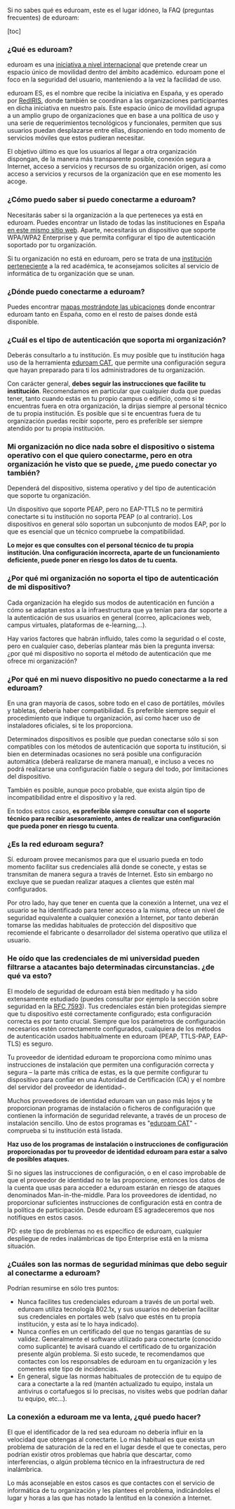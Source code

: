 
Si no sabes qué es eduroam, este es el lugar idóneo, la FAQ (preguntas frecuentes) de eduroam:

[toc]

### ¿Qué es eduroam?

eduroam es una [iniciativa a nivel internacional](https://www.eduroam.org) que pretende crear un espacio único de movilidad dentro del ámbito académico. eduroam pone el foco en la seguridad del usuario, manteniendo a la vez la facilidad de uso.

eduroam ES, es el nombre que recibe la iniciativa en España, y es operado por [RedIRIS](https://www.rediris.es), donde también se coordinan a las organizaciones participantes en dicha iniciativa en nuestro país. Este espacio único de movilidad agrupa a un amplio grupo de organizaciones que en base a una política de uso y una serie de requerimientos tecnológicos y funcionales, permiten que sus usuarios puedan desplazarse entre ellas, disponiendo en todo momento de servicios móviles que estos pudieran necesitar. 

El objetivo último es que los usuarios al llegar a otra organización dispongan, de la manera más transparente posible, conexión segura a Internet, acceso a servicios y recursos de su organización origen, así como acceso a servicios y recursos de la organización que en ese momento les acoge.

### ¿Cómo puedo saber si puedo conectarme a eduroam?

Necesitarás saber si la organización a la que perteneces ya está en eduroam. Puedes encontrar un listado de todas las instituciones en España [en este mismo sitio web](https://www.eduroam.es/instituciones.es.php). Aparte, necesitarás un dispositivo que soporte WPA/WPA2 Enterprise y que permita configurar el tipo de autenticación soportado por tu organización.

Si tu organización no está en eduroam, pero se trata de una [institución perteneciente](https://www.rediris.es/rediris/instituciones/lista/) a la red académica, te aconsejamos solicites al servicio de informática de tu organización que se unan.

### ¿Dónde puedo conectarme a eduroam?

Puedes encontrar [mapas mostrándote las ubicaciones](https://monitor.eduroam.org/map_service_loc.php) donde encontrar eduroam tanto en España, como en el resto de países donde está disponible.

### ¿Cuál es el tipo de autenticación que soporta mi organización?

Deberás consultarlo a tu institución. Es muy posible que tu institución haga uso de la herramienta [eduroam CAT](https://cat.eduroam.org), que permite una configuración segura que hayan preparado para ti los administradores de tu organización.

Con carácter general, **debes seguir las instrucciones que facilite tu institución**. Recomendamos en particular que cualquier duda que puedas tener, tanto cuando estás en tu propio campus o edificio, como si te encuentras fuera en otra organización, la dirijas siempre al personal técnico de tu propia institución. Es posible que si te encuentras fuera de tu organización puedas recibir soporte, pero es preferible ser siempre atendido por tu propia institución.

### Mi organización no dice nada sobre el dispositivo o sistema operativo con el que quiero conectarme, pero en otra organización he visto que se puede, ¿me puedo conectar yo también?

Dependerá del dispositivo, sistema operativo y del tipo de autenticación que soporte tu organización.

Un dispositivo que soporte PEAP, pero no EAP-TTLS no te permitirá conectarte si tu institución no soporta PEAP (o al contrario). Los dispositivos en general sólo soportan un subconjunto de modos EAP, por lo que es esencial que un técnico compruebe la compatibilidad. 

**Lo mejor es que consultes con el personal técnico de tu propia institución. Una configuración incorrecta, aparte de un funcionamiento deficiente, puede poner en riesgo los datos de tu cuenta.**

### ¿Por qué mi organización no soporta el tipo de autenticación de mi dispositivo?

Cada organización ha elegido sus modos de autenticación en función a cómo se adaptan estos a la infraestructura que ya tenían para dar soporte a la autenticación de sus usuarios en general (correo, aplicaciones web, campus virtuales, plataformas de e-learning,...).

Hay varios factores que habrán influido, tales como la seguridad o el coste, pero en cualquier caso, deberías plantear más bien la pregunta inversa: ¿por qué mi dispositivo no soporta el método de autenticación que me ofrece mi organización?

### ¿Por qué en mi nuevo dispositivo no puedo conectarme a la red eduroam?

En una gran mayoría de casos, sobre todo en el caso de portátiles, móviles y tabletas, debería haber compatibilidad. Es preferible siempre seguir el procedimiento que indique tu organización, así como hacer uso de instaladores oficiales, si te los proporciona.

Determinados dispositivos es posible que puedan conectarse sólo si son compatibles con los métodos de autenticación que soporta tu institución, si bien en determinadas ocasiones no será posible una configuración automática (deberá realizarse de manera manual), e incluso a veces no podrá realizarse una configuración fiable o segura del todo, por limitaciones del dispositivo.

También es posible, aunque poco probable, que exista algún tipo de incompatibilidad entre el dispositivo y la red.

En todos estos casos, **es preferible siempre consultar con el soporte técnico para recibir asesoramiento, antes de realizar una configuración que pueda poner en riesgo tu cuenta**.

### ¿Es la red eduroam segura?

Sí. eduroam provee mecanismos para que el usuario pueda en todo momento facilitar sus credenciales allá donde se conecte, y estas se transmitan de manera segura a través de Internet. Esto sin embargo no excluye que se puedan realizar ataques a clientes que estén mal configurados.

Por otro lado, hay que tener en cuenta que la conexión a Internet, una vez el usuario se ha identificado para tener acceso a la misma, ofrece un nivel de seguridad equivalente a cualquier conexión a Internet, por tanto deberán tomarse las medidas habituales de protección del dispositivo que recomiende el fabricante o desarrollador del sistema operativo que utiliza el usuario.

### He oído que las credenciales de mi universidad pueden filtrarse a atacantes bajo determinadas circunstancias. ¿de qué va esto?

El modelo de seguridad de eduroam está bien meditado y ha sido extensamente estudiado (puedes consultar por ejemplo la sección sobre seguridad en la [RFC 7593](https://datatracker.ietf.org/doc/html/rfc7593#page-29)). Tus credenciales están bien protegidas siempre que tu dispositivo esté correctamente configurado; esta configuración correcta es por tanto crucial. Siempre que los parámetros de configuración necesarios estén correctamente configurados, cualquiera de los métodos de autenticación usados habitualmente en eduroam (PEAP, TTLS-PAP, EAP-TLS) es seguro.

Tu proveedor de identidad eduroam te proporciona como mínimo unas instrucciones de instalación que permiten una configuración correcta y segura – la parte más crítica de estas, es la que permite configurar tu dispositivo para confiar en una Autoridad de Certificación (CA) y el nombre del servidor del proveedor de identidad-.

Muchos proveedores de identidad eduroam van un paso más lejos y te proporcionan programas de instalación o ficheros de configuración que contienen la información de seguridad relevante, a través de un proceso de instalación sencillo. Uno de estos programas es "[eduroam CAT](https://cat.eduroam.org)" - comprueba si tu institución está listada.

**Haz uso de los programas de instalación o instrucciones de configuración proporcionadas por tu proveedor de identidad eduroam para estar a salvo de posibles ataques.**

Si no sigues las instrucciones de configuración, o en el caso improbable de que el proveedor de identidad no te las proporcione, entonces los datos de la cuenta que usas para acceder a eduroam estarán en riesgo de ataques denominados Man-in-the-middle. Para los proveedores de identidad, no proporcionar suficientes instrucciones de configuración está en contra de la política de participación. Desde eduroam ES agradeceremos que nos notifiques en estos casos.

PD: este tipo de problemas no es específico de eduroam, cualquier despliegue de redes inalámbricas de tipo Enterprise está en la misma situación.

### ¿Cuáles son las normas de seguridad mínimas que debo seguir al conectarme a eduroam?

Podrían resumirse en sólo tres puntos:

* Nunca facilites tus credenciales eduroam a través de un portal web. eduroam utiliza tecnología 802.1x, y sus usuarios no deberían facilitar sus credenciales en portales web (salvo que estés en tu propia institución, y esta así te lo haya indicado). 
* Nunca confíes en un certificado del que no tengas garantías de su validez. Generalmente el software utilizado para conectarte (conocido como suplicante) te avisará cuando el certificado de tu organización presente algún problema. Si esto sucede, te recomendamos que contactes con los responsables de eduroam en tu organización y les comentes este tipo de incidencias. 
* En general, sigue las normas habituales de protección de tu equipo de cara a conectarte a la red (mantén actualizado tu equipo, instala un antivirus o cortafuegos si lo precisas, no visites webs que podrían dañar tu equipo, etc...).

### La conexión a eduroam me va lenta, ¿qué puedo hacer?

El que el identificador de la red sea eduroam no debería influir en la velocidad que obtengas al conectarte. Lo más habitual es que exista un problema de saturación de la red en el lugar desde el que te conectas, pero podrían existir otros problemas que habría que descartar, como interferencias, o algún problema técnico en la infraestructura de red inalámbrica. 

Lo más aconsejable en estos casos es que contactes con el servicio de informática de tu organización y les plantees el problema, indicándoles el lugar y horas a las que has notado la lentitud en la conexión a Internet. 

